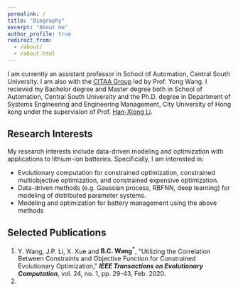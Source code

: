```yaml
---
permalink: /
title: "Biography"
excerpt: "About me"
author_profile: true
redirect_from: 
  - /about/
  - /about.html
---
```


I am currently an assistant professor in School of Automation, Central South University. I am also with the [CITAA Group](https://intleo.csu.edu.cn/index.html) led by Prof. Yong Wang. I recieved my Bachelor degree and Master degree both in School of Automation, Central South University and the Ph.D. degree in Department of Systems Engineering and Engineering Management, City University of Hong kong under the supervision of Prof. [Han-Xiong Li](https://www.cityu.edu.hk/seem/mehxli/).

Research Interests
------
My research interests include data-driven modeling and optimization with applications to lithium-ion batteries. Specifically, I am interested in:
- Evolutionary computation for constrained optimization, constrained multiobjective optimization, and constrained expensive optimization.
- Data-driven methods (e.g. Gaussian process, RBFNN, deep learning) for modeling of distributed parameter systems.
- Modeling and optimization for battery management using the above methods

Selected Publications
------
1. Y. Wang, J.P. Li, X. Xue and **B.C. Wang<sup>\*</sup>**, "Utilizing the Correlation Between Constraints and Objective Function for Constrained Evolutionary Optimization," ***IEEE Transactions on Evolutionary Computation***, vol. 24, no. 1, pp. 29-43, Feb. 2020.
2. 
